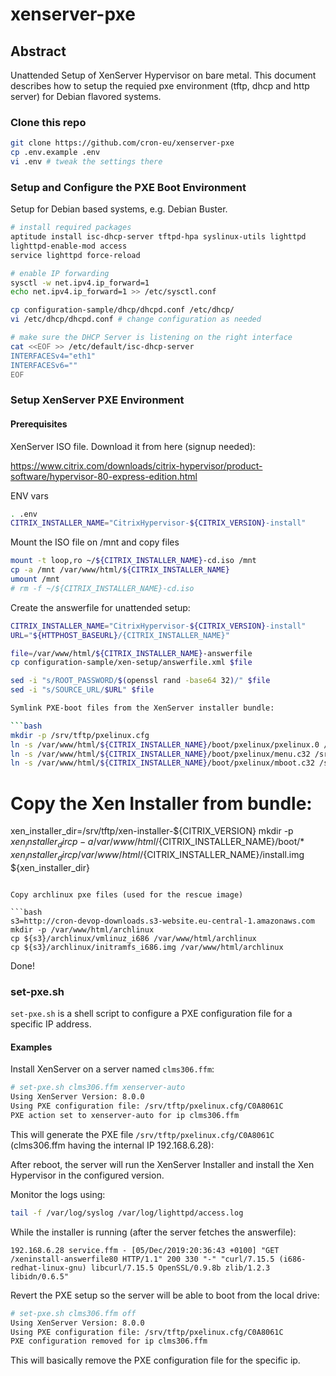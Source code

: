 # xenserver-pxe

Abstract
----

Unattended Setup of XenServer Hypervisor on bare metal. This document describes how to setup the requied pxe environment
(tftp, dhcp and http server) for Debian flavored systems.

### Clone this repo

```bash
git clone https://github.com/cron-eu/xenserver-pxe
cp .env.example .env
vi .env # tweak the settings there
```

### Setup and Configure the PXE Boot Environment
 
Setup for Debian based systems, e.g. Debian Buster.

```bash
# install required packages
aptitude install isc-dhcp-server tftpd-hpa syslinux-utils lighttpd
lighttpd-enable-mod access
service lighttpd force-reload

# enable IP forwarding
sysctl -w net.ipv4.ip_forward=1
echo net.ipv4.ip_forward=1 >> /etc/sysctl.conf

cp configuration-sample/dhcp/dhcpd.conf /etc/dhcp/
vi /etc/dhcp/dhcpd.conf # change configuration as needed

# make sure the DHCP Server is listening on the right interface
cat <<EOF >> /etc/default/isc-dhcp-server
INTERFACESv4="eth1"
INTERFACESv6=""
EOF
```

### Setup XenServer PXE Environment

#### Prerequisites

XenServer ISO file. Download it from here (signup needed):

https://www.citrix.com/downloads/citrix-hypervisor/product-software/hypervisor-80-express-edition.html

ENV vars

```bash
. .env
CITRIX_INSTALLER_NAME="CitrixHypervisor-${CITRIX_VERSION}-install"
```

Mount the ISO file on /mnt and copy files

```bash
mount -t loop,ro ~/${CITRIX_INSTALLER_NAME}-cd.iso /mnt
cp -a /mnt /var/www/html/${CITRIX_INSTALLER_NAME}
umount /mnt
# rm -f ~/${CITRIX_INSTALLER_NAME}-cd.iso
```

Create the answerfile for unattended setup:


```bash
CITRIX_INSTALLER_NAME="CitrixHypervisor-${CITRIX_VERSION}-install"
URL="${HTTPHOST_BASEURL}/{CITRIX_INSTALLER_NAME}"

file=/var/www/html/${CITRIX_INSTALLER_NAME}-answerfile
cp configuration-sample/xen-setup/answerfile.xml $file 

sed -i "s/ROOT_PASSWORD/$(openssl rand -base64 32)/" $file 
sed -i "s/SOURCE_URL/$URL" $file

Symlink PXE-boot files from the XenServer installer bundle:

```bash
mkdir -p /srv/tftp/pxelinux.cfg
ln -s /var/www/html/${CITRIX_INSTALLER_NAME}/boot/pxelinux/pxelinux.0 /srv/tftp/pxelinux.0
ln -s /var/www/html/${CITRIX_INSTALLER_NAME}/boot/pxelinux/menu.c32 /srv/tftp/menu.c32 
ln -s /var/www/html/${CITRIX_INSTALLER_NAME}/boot/pxelinux/mboot.c32 /srv/tftp/mboot.c32 
```

# Copy the Xen Installer from bundle:

xen_installer_dir=/srv/tftp/xen-installer-${CITRIX_VERSION}
mkdir -p ${xen_installer_dir}
cp -a /var/www/html/${CITRIX_INSTALLER_NAME}/boot/* ${xen_installer_dir}
cp /var/www/html/${CITRIX_INSTALLER_NAME}/install.img ${xen_installer_dir}
```

Copy archlinux pxe files (used for the rescue image)

```bash
s3=http://cron-devop-downloads.s3-website.eu-central-1.amazonaws.com
mkdir -p /var/www/html/archlinux
cp ${s3}/archlinux/vmlinuz_i686 /var/www/html/archlinux
cp ${s3}/archlinux/initramfs_i686.img /var/www/html/archlinux
```

Done!

### set-pxe.sh

`set-pxe.sh` is a shell script to configure a PXE configuration file for a specific IP address.

#### Examples

Install XenServer on a server named `clms306.ffm`:

```bash
# set-pxe.sh clms306.ffm xenserver-auto
Using XenServer Version: 8.0.0
Using PXE configuration file: /srv/tftp/pxelinux.cfg/C0A8061C
PXE action set to xenserver-auto for ip clms306.ffm
```

This will generate the PXE file `/srv/tftp/pxelinux.cfg/C0A8061C` (clms306.ffm having the internal IP 192.168.6.28):

After reboot, the server will run the XenServer Installer and install the Xen Hypervisor in the configured version.

Monitor the logs using:

```bash
tail -f /var/log/syslog /var/log/lighttpd/access.log
```

While the installer is running (after the server fetches the answerfile):

```
192.168.6.28 service.ffm - [05/Dec/2019:20:36:43 +0100] "GET /xeninstall-answerfile80 HTTP/1.1" 200 330 "-" "curl/7.15.5 (i686-redhat-linux-gnu) libcurl/7.15.5 OpenSSL/0.9.8b zlib/1.2.3 libidn/0.6.5"
```

Revert the PXE setup so the server will be able to boot from the local drive:

```bash
# set-pxe.sh clms306.ffm off
Using XenServer Version: 8.0.0
Using PXE configuration file: /srv/tftp/pxelinux.cfg/C0A8061C
PXE configuration removed for ip clms306.ffm
```

This will basically remove the PXE configuration file for the specific ip.
